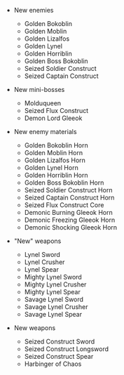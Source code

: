 - New enemies
  - Golden Bokoblin
  - Golden Moblin
  - Golden Lizalfos
  - Golden Lynel
  - Golden Horriblin
  - Golden Boss Bokoblin
  - Seized Soldier Construct
  - Seized Captain Construct

- New mini-bosses
  - Molduqueen
  - Seized Flux Construct
  - Demon Lord Gleeok

- New enemy materials
  - Golden Bokoblin Horn
  - Golden Moblin Horn
  - Golden Lizalfos Horn
  - Golden Lynel Horn
  - Golden Horriblin Horn
  - Golden Boss Bokoblin Horn
  - Seized Soldier Construct Horn
  - Seized Captain Construct Horn
  - Seized Flux Construct Core
  - Demonic Burning Gleeok Horn
  - Demonic Freezing Gleeok Horn
  - Demonic Shocking Gleeok Horn

- "New" weapons
  - Lynel Sword
  - Lynel Crusher
  - Lynel Spear
  - Mighty Lynel Sword
  - Mighty Lynel Crusher
  - Mighty Lynel Spear
  - Savage Lynel Sword
  - Savage Lynel Crusher
  - Savage Lynel Spear

- New weapons
  - Seized Construct Sword
  - Seized Construct Longsword
  - Seized Construct Spear
  - Harbinger of Chaos